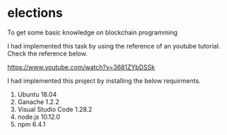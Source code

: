 # elections
To get some basic knowledge on blockchain programming


I had implemented this task by using the reference of an youtube tutorial. Check the reference below.

https://www.youtube.com/watch?v=3681ZYbDSSk

I had implemented this project by installing the below requirments.

1. Ubuntu 18.04
2. Ganache 1.2.2
3. Visual Studio Code 1.28.2
4. node.js 10.12.0
5. npm 6.4.1
